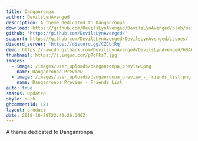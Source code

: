 ```yaml
---
title: Danganronpa
author: DevilsLynAvenged
description: A theme dedicated to Danganronpa
download: https://github.com/DevilsLynAvenged/DevilsLynAvenged/blob/master/Theme_Group_2/Danganronpa.theme.css
github: 'https://github.com/DevilsLynAvenged/'
support: https://github.com/DevilsLynAvenged/DevilsLynAvenged/issues/
discord_server: 'https://discord.gg/CZCbtRq'
demo: https://rawcdn.githack.com/DevilsLynAvenged/DevilsLynAvenged/6040d3e4b48bdc886155cc960124e225d3f681ea/Theme_Group_2/Danganronpa.theme.css
thumbnail: https://i.imgur.com/p7oFks7.jpg
images:
  - image: /images/user_uploads/danganronpa_preview.png
    name: Danganronpa Preview
  - image: /images/user_uploads/danganronpa_preview_-_friends_list.png
    name: Danganronpa Preview - Friends List
auto: true
status: Updated
style: dark
ghcommentid: 181
layout: product
date: 2018-10-28T22:42:26.340Z
---
```

A theme dedicated to Danganronpa